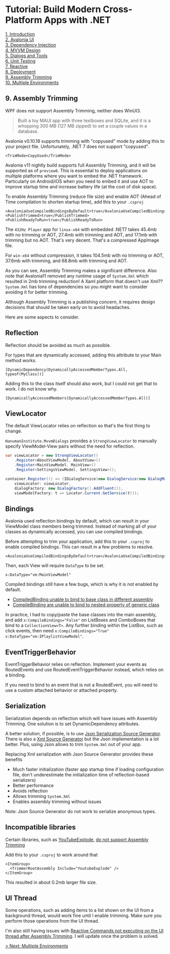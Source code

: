 # Tutorial: Build Modern Cross-Platform Apps with .NET

[1. Introduction](README.md)  
[2. Avalonia UI](2_Avalonia.md)  
[3. Dependency Injection](3_DependencyInjection.md)  
[4. MVVM Design](4_MVVM.md)  
[5. Dialogs and Tools](5_DialogsTools.md)  
[6. Unit Testing](6_UnitTesting.md)  
[7. Reactive](7_Reactive.md)  
[8. Deployment](8_Deployment.md)  
[9. Assembly Trimming](9_AssemblyTrimming.md)  
[10. Multiple Environments](10_MultipleEnvironments.md)

## 9. Assembly Trimming

WPF does not support Assembly Trimming, neither does WinUI3.

> Built a toy MAUI app with three textboxes and SQLite, and it is a whopping 300 MB (127 MB zipped) to set a couple values in a database.

Avalonia v0.10.18 supports trimming with "copyused" mode by adding this to your project file. Unfortunately, .NET 7 does not support "copyused".

```xaml
<TrimMode>CopyUsed</TrimMode>
```

Avalonia v11 nightly build supports full Assembly Trimming, and it will be supported as of `preview6`. This is essential to deploy applications on multiple platforms where you want to embed the .NET framework. Particularly on Android/iOS when you need to embed it and use AOT to improve startup time and increase battery life (at the cost of disk space).

To enable Assembly Trimming (reduce file size) and enable AOT (Ahead of Time compilation to shorten startup time), add this to your `.csproj`

```xaml
<AvaloniaUseCompiledBindingsByDefault>true</AvaloniaUseCompiledBindingsByDefault>
<PublishTrimmed>true</PublishTrimmed>
<PublishReadyToRun>true</PublishReadyToRun>
```

The `432Hz Player` app for `linux-x64` with embedded .NET7 takes 45.4mb with no trimming or AOT, 27.4mb with trimming and AOT, and 17.1mb with trimming but no AOT. That's very decent. That's a compressed AppImage file.

For `win-x64` without compression, it takes 104.5mb with no trimming or AOT, 37.6mb with trimming, and 68.8mb with trimming and AOT.

As you can see, Assembly Trimming makes a significant difference. Also note that Avalonia11 removed any runtime usage of `System.Xml` which resulted in 2mb trimming reduction! A Xaml platform that doesn't use Xml?? `System.Xml` has tons of dependencies so you might want to consider avoiding it for better trimming.

Although Assembly Trimming is a publishing concern, it requires design decisions that should be taken early on to avoid headaches.

Here are some aspects to consider.

## Reflection

Reflection should be avoided as much as possible.

For types that are dynamically accessed, adding this attribute to your Main method works.

    [DynamicDependency(DynamicallyAccessedMemberTypes.All, typeof(MyClass))]

Adding this to the class itself should also work, but I could not get that to work. I do not know why.

    [DynamicallyAccessedMembers(DynamicallyAccessedMemberTypes.All)]

## ViewLocator

The default ViewLocator relies on reflection so that's the first thing to change.

`HanumanInstitute.MvvmDialogs` provides a `StrongViewLocator` to manually specify ViewModel-View pairs without the need for reflection.

```c#
var viewLocator = new StrongViewLocator()
    .Register<AboutViewModel, AboutView>()
    .Register<MainViewModel, MainView>()
    .Register<SettingsViewModel, SettingsView>();

container.Register(() => (IDialogService)new DialogService(new DialogManager(
    viewLocator: viewLocator,
    dialogFactory: new DialogFactory().AddFluent()),
    viewModelFactory: t => Locator.Current.GetService(t)));
```

## Bindings

Avalonia used reflection bindings by default, which can result in your ViewModel class members being trimmed. Instead of marking all of your classes as dynamically accessed, you can use compiled bindings.
 
Before attempting to trim your application, add this to your `.csproj` to enable compiled bindings. This can result in a few problems to resolve.

    <AvaloniaUseCompiledBindingsByDefault>true</AvaloniaUseCompiledBindingsByDefault>

Then, each View will require `DataType` to be set.

    x:DataType="vm:MainViewModel"

Compiled bindings still have a few bugs, which is why it is not enabled by default.

- [CompiledBinding unable to bind to base class in different assembly](https://github.com/AvaloniaUI/Avalonia/issues/10494)
- [CompileBinding are unable to bind to nested property of generic class](https://github.com/AvaloniaUI/Avalonia/issues/10485)

In practice, I had to copy/paste the base classes into the main assembly, and add `x:CompileBindings="False"` on ListBoxes and ComboBoxes that bind to a `CollectionView<T>`. Any further binding within the ListBox, such as click events, then need `x:CompileBindings="True" x:DataType="vm:IPlaylistViewModel"`.

## EventTriggerBehavior

EventTriggerBehavior relies on reflection. Implement your events as RoutedEvents and use RoutedEventTriggerBehavior instead, which relies on a binding.

If you need to bind to an event that is not a RoutedEvent, you will need to use a custom attached behavior or attached property.

## Serialization

Serialization depends on reflection which will have issues with Assembly Trimming. One solution is to set DynamicDependency attributes.

A better solution, if possible, is to use [Json Serialization Source Generator](https://learn.microsoft.com/en-us/dotnet/standard/serialization/system-text-json/source-generation). There is also a [Xml Source Generator](https://learn.microsoft.com/en-us/dotnet/core/additional-tools/xml-serializer-generator) but the Json implementation is a lot better. Plus, using Json allows to trim `System.Xml` out of your app.

Replacing Xml serialization with Json Source Generator provides these benefits

- Much faster initialization (faster app startup time if loading configuration file, don't underestimate the initialization time of reflection-based serializers)
- Better performance
- Avoids reflection
- Allows trimming `System.Xml`
- Enables assembly trimming without issues

Note: Json Source Generator do not work to serialize anonymous types.

## Incompatible libraries

Certain libraries, such as [YouTubeExplode](https://github.com/Tyrrrz/YoutubeExplode), [do not support Assembly Trimming](https://github.com/Tyrrrz/YoutubeExplode/issues/696)

Add this to your `.csproj` to work around that

```xaml
<ItemGroup>
  <TrimmerRootAssembly Include="YoutubeExplode" />
</ItemGroup>
```

This resulted in about 0.2mb larger file size.

## UI Thread

Some operations, such as adding items to a list shown on the UI from a background thread, would work fine until I enable trimming. Make sure you perform those operations from the UI thread.

I'm also still having issues with [Reactive Commands not executing on the UI thread after Assembly Trimming](https://github.com/AvaloniaUI/Avalonia/issues/10711). I will update once the problem is solved.

[> Next: Multiple Environments](10_MultipleEnvironments.md)
